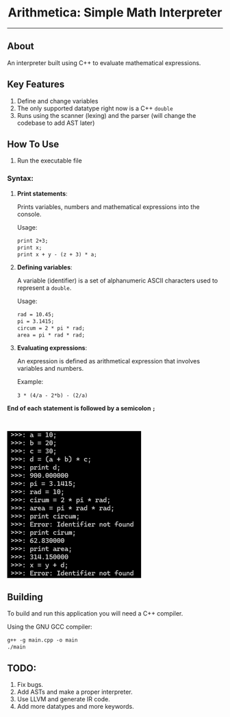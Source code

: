 <h1 align="center">Arithmetica: Simple Math Interpreter</h1>
<hr>

## About
An interpreter built using C++ to evaluate mathematical expressions.


## Key Features
1. Define and change variables
2. The only supported datatype right now is a C++ `double`
3. Runs using the scanner (lexing) and the parser (will change the codebase to add AST later)


## How To Use
1. Run the executable file

### Syntax:
1. **Print statements**:

	Prints variables, numbers and mathematical expressions into the console.
	
	Usage:
	```
	print 2+3;
	print x;
	print x + y - (z + 3) * a;
	```
	

2. **Defining variables**:

	A variable (identifier) is a set of alphanumeric ASCII characters used to represent a `double`.
	
	Usage:
	```
	rad = 10.45;
	pi = 3.1415;
	circum = 2 * pi * rad;
	area = pi * rad * rad;
	```
	
3. **Evaluating expressions**:

	An expression is defined as arithmetical expression that involves variables and numbers.
	
	Example:
	
	`3 * (4/a - 2*b) - (2/a)`


**End of each statement is followed by a semicolon `;`**
  
<br>

![Example Usage](https://github.com/kpp16/Arithmetica/blob/main/imageExample.PNG)
  


## Building
To build and run this application you will need a C++ compiler.

Using the GNU GCC compiler:
```Shell
g++ -g main.cpp -o main
./main
```

## TODO:
1. Fix bugs.
2. Add ASTs and make a proper interpreter.
3. Use LLVM and generate IR code.
4. Add more datatypes and more keywords.
